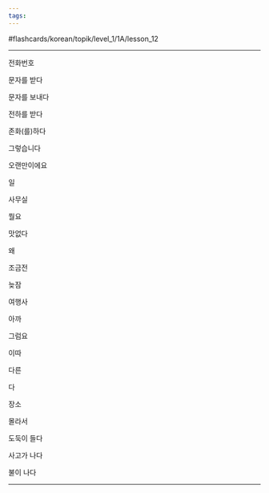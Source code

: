 ```yaml
---
tags:
---
```

#flashcards/korean/topik/level_1/1A/lesson_12

---

전화번호

문자를 받다

문자를 보내다

전하를 받다

존화(를)하다

그렇습니다

오랜만이에요

일

사무실

뭘요

맛없다

왜

조금전

늦잠

여행사

아까

그럼요

이따

다른

다

장소

몰라서

도둑이 들다

사고가 나다

불이 나다

---
